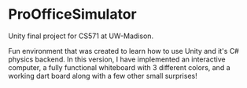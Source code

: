 # ProOfficeSimulator
Unity final project for CS571 at UW-Madison.


Fun environment that was created to learn how to use Unity and it's C# physics backend. In this version, I have implemented an interactive computer, a fully functional whiteboard with 3 different colors, and a working dart board along with a few other small surprises!
